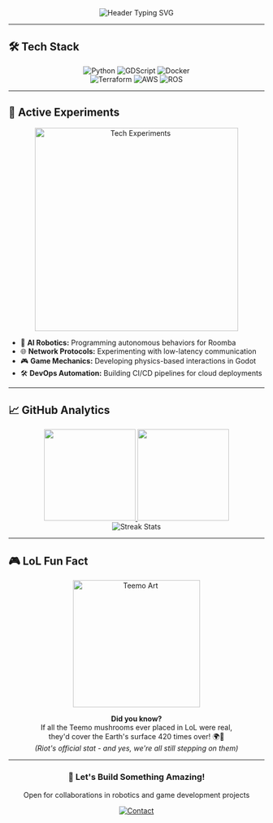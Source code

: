 <!-- Animated Header -->
<div align="center">
  <img src="https://readme-typing-svg.herokuapp.com?font=Fira+Code&size=22&duration=4000&pause=500&color=7CFC00&center=true&vCenter=true&width=435&lines=Hey+there,+I'm+Kensho!;Gamer+➔+Developer;Networking+•+Robotics+•+Gamedev" alt="Header Typing SVG" />
</div>

---

## 🛠️ Tech Stack

<p align="center">
  <img src="https://img.shields.io/badge/Python-3776AB?style=for-the-badge&logo=python&logoColor=white" alt="Python" />
  <img src="https://img.shields.io/badge/GDScript-478CBF?style=for-the-badge&logo=godot-engine&logoColor=white" alt="GDScript" />
  <img src="https://img.shields.io/badge/Docker-2496ED?style=for-the-badge&logo=docker&logoColor=white" alt="Docker" />
  <br>
  <img src="https://img.shields.io/badge/Terraform-623CE4?style=for-the-badge&logo=terraform&logoColor=white" alt="Terraform" />
  <img src="https://img.shields.io/badge/AWS-FF9900?style=for-the-badge&logo=amazon-aws&logoColor=white" alt="AWS" />
  <img src="https://img.shields.io/badge/ROS-22314E?style=for-the-badge&logo=ros&logoColor=white" alt="ROS" />
</p>

---

## 🧪 Active Experiments

<div align="center">
  <img src="https://media.giphy.com/media/qgQUggAC3Pfv687qPC/giphy.gif" width="400" alt="Tech Experiments">
</div>

- 🤖 **AI Robotics:** Programming autonomous behaviors for Roomba
- 🌐 **Network Protocols:** Experimenting with low-latency communication
- 🎮 **Game Mechanics:** Developing physics-based interactions in Godot
- 🛠️ **DevOps Automation:** Building CI/CD pipelines for cloud deployments

---

## 📈 GitHub Analytics

<div align="center">
  <a href="https://github.com/kensho-tech">
    <img height="180em" src="https://github-readme-stats.vercel.app/api?username=kensho-tech&show_icons=true&theme=vision-friendly-dark&include_all_commits=true&count_private=true"/>
    <img height="180em" src="https://github-readme-stats.vercel.app/api/top-langs/?username=kensho-tech&layout=compact&langs_count=8&theme=vision-friendly-dark"/>
  </a>
  <br>
  <img src="https://github-readme-streak-stats.herokuapp.com/?user=kensho-tech&theme=vision-friendly-dark" alt="Streak Stats"/>
</div>

---

 ## 🎮 LoL Fun Fact
<div align="center">
  <img src="https://media2.giphy.com/media/v1.Y2lkPTc5MGI3NjExY2ZrMjVqNjhzYng4OHU5d3pxNmRwNXZhOTVweDFiNXkxbmJnbTU3MyZlcD12MV9pbnRlcm5hbF9naWZfYnlfaWQmY3Q9Zw/jfGimltjSZzNjp3qQE/giphy.gif" width="250" alt="Teemo Art">
  <br>
  <p>
    <strong>Did you know?</strong><br>
    If all the Teemo mushrooms ever placed in LoL were real,<br>
    they'd cover the Earth's surface 420 times over! 🌍🍄<br>
    <em>(Riot's official stat - and yes, we're all still stepping on them)</em>
  </p>
</div>


---

<div align="center">
  <h3>🚀 Let's Build Something Amazing!</h3>
  <p>Open for collaborations in robotics and game development projects</p>
  <a href="mailto:Kensho.net@proton.me">
    <img src="https://img.shields.io/badge/Contact_Me-00A67E?style=for-the-badge&logo=gmail&logoColor=white" alt="Contact">
  </a>
</div>
